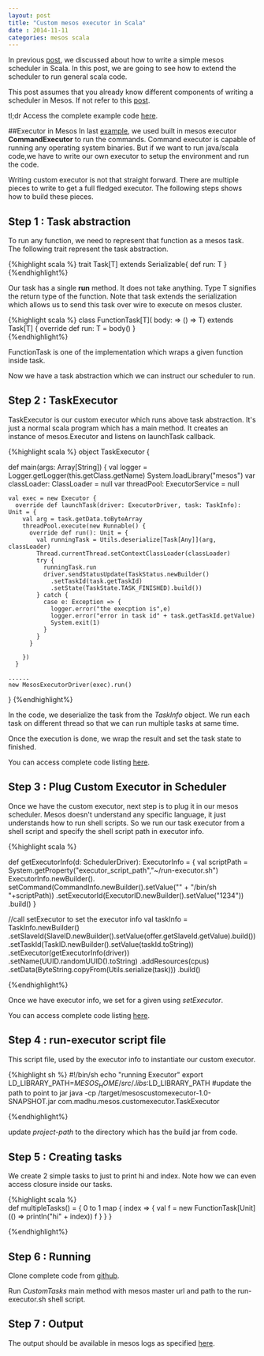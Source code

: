 ```yaml
---           
layout: post
title: "Custom mesos executor in Scala"
date : 2014-11-11
categories: mesos scala
---
```

In previous [post](/mesos-helloworld-scala), we discussed about how to write a simple mesos scheduler in Scala. In this post, we are going to see how to extend the scheduler to
run general scala code.

This post assumes that you already know different components of writing a scheduler in Mesos. If not refer to this [post](/mesos-helloworld-scala).

tl;dr Access the complete example code [here](https://github.com/phatak-dev/blog/tree/master/code/MesosCustomExecutor).

##Executor in Mesos
In last [example](/mesos-helloworld-scala), we used built in mesos executor **CommandExecutor** to run the commands. Command executor is capable of running any operating system binaries. But if we want to run java/scala code,we have to write our own executor to setup the environment and run the code.

Writing custom executor is not that straight forward. There are multiple pieces to write to get a full fledged executor. The following steps shows how to build these pieces.

## Step 1 : Task abstraction

To run any function, we need to represent that function as a mesos task. The following trait represent the task abstraction.

{%highlight scala %} 
trait Task[T] extends Serializable{
  def run: T
}
{%endhighlight%}
  
Our task has a single **run** method. It does not take anything. Type T signifies the return type of the function. Note that task extends the serialization which allows us to send this task over wire to execute on mesos cluster.

{%highlight scala %} 
class  FunctionTask[T]( body: => () => T) extends Task[T] {
  override def run: T = body()
}  
{%endhighlight%}

FunctionTask is one of the implementation which wraps a given function inside task.

Now we have a task abstraction which we can instruct our scheduler to run.


## Step 2 : TaskExecutor

TaskExecutor is our custom executor which runs above task abstraction. It's just a normal scala program which has a main method. It creates an instance of
mesos.Executor and listens on launchTask callback.

{%highlight scala %} 
 object TaskExecutor {

  def main(args: Array[String]) {
    val logger = Logger.getLogger(this.getClass.getName)
    System.loadLibrary("mesos")
    var classLoader: ClassLoader = null
    var threadPool: ExecutorService = null

    val exec = new Executor {
      override def launchTask(driver: ExecutorDriver, task: TaskInfo): Unit = {
        val arg = task.getData.toByteArray
        threadPool.execute(new Runnable() {
          override def run(): Unit = {
            val runningTask = Utils.deserialize[Task[Any]](arg, classLoader)
            Thread.currentThread.setContextClassLoader(classLoader)
            try {
              runningTask.run
              driver.sendStatusUpdate(TaskStatus.newBuilder()
                .setTaskId(task.getTaskId)
                .setState(TaskState.TASK_FINISHED).build())
            } catch {
              case e: Exception => {
                logger.error("the execption is",e)
                logger.error("error in task id" + task.getTaskId.getValue)
                System.exit(1)
              }
            }
          }

        })
      }

    ......
    new MesosExecutorDriver(exec).run()
  }
{%endhighlight%}


In the code, we deserialize the task from the *TaskInfo* object. We run each task on different thread so that we can run multiple tasks at same time.

Once the execution is done, we wrap the result and set the task state to finished. 

You can access complete code listing [here](https://github.com/phatak-dev/blog/blob/master/code/MesosCustomExecutor/src/main/scala/com/madhu/mesos/customexecutor/TaskExecutor.scala).


## Step 3 : Plug Custom Executor in Scheduler

Once we have the custom executor, next step is to plug it in our mesos scheduler. Mesos doesn't understand any specific language, it just understands how to run shell scripts. So we run our task executor from a shell script and specify the shell script path in executor info.

{%highlight scala %} 

 def getExecutorInfo(d: SchedulerDriver): ExecutorInfo = {
    val scriptPath = System.getProperty("executor_script_path","~/run-executor.sh")
    ExecutorInfo.newBuilder().
      setCommand(CommandInfo.newBuilder().setValue("" +
      "/bin/sh "+scriptPath))
      .setExecutorId(ExecutorID.newBuilder().setValue("1234"))
      .build()
  }

 
 //call setExecutor to set the executor info
 val taskInfo = TaskInfo.newBuilder()
          .setSlaveId(SlaveID.newBuilder().setValue(offer.getSlaveId.getValue).build())
          .setTaskId(TaskID.newBuilder().setValue(taskId.toString))
          .setExecutor(getExecutorInfo(driver))
          .setName(UUID.randomUUID().toString)
          .addResources(cpus)
          .setData(ByteString.copyFrom(Utils.serialize(task)))
          .build()

{%endhighlight%}

Once we have executor info, we set for a given using *setExecutor*.

You can access complete code listing [here](https://github.com/phatak-dev/blog/blob/master/code/MesosCustomExecutor/src/main/scala/com/madhu/mesos/customexecutor/TaskScheduler.scala).

## Step 4 : run-executor script file
This script file, used by the executor info to instantiate our custom executor. 

{%highlight sh %} 
  #!/bin/sh
echo "running Executor"
export LD_LIBRARY_PATH=$MESOS_HOME/src/.libs:$LD_LIBRARY_PATH
#update the path to point to jar
java -cp <project-path>/target/mesoscustomexecutor-1.0-SNAPSHOT.jar com.madhu.mesos.customexecutor.TaskExecutor

{%endhighlight%}

update *project-path* to the directory which has the build jar from code.


## Step 5 : Creating tasks
We create 2 simple tasks to just to print hi and index. Note how we can even access closure inside our tasks.

{%highlight scala %}  
 def multipleTasks() = {
     0 to 1 map {
       index => {
         val f = new FunctionTask[Unit](() => println("hi" + index))
         f
       }
     }
 }

{%endhighlight%}

## Step 6 : Running 

Clone complete code from [github](https://github.com/phatak-dev/blog/tree/master/code/MesosCustomExecutor).

Run *CustomTasks* main method with mesos master url and path to the run-executor.sh shell script.

## Step 7 : Output

The output should be available in mesos logs as specified [here](/mesos-helloworld-scala#output).




